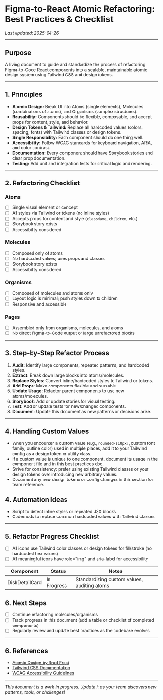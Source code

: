 # Figma-to-React Atomic Refactoring: Best Practices & Checklist

_Last updated: 2025-04-26_

---

## Purpose
A living document to guide and standardize the process of refactoring Figma-to-Code React components into a scalable, maintainable atomic design system using Tailwind CSS and design tokens.

---

## 1. Principles
- **Atomic Design:** Break UI into Atoms (single elements), Molecules (combinations of atoms), and Organisms (complex structures).
- **Reusability:** Components should be flexible, composable, and accept props for content, style, and behavior.
- **Design Tokens & Tailwind:** Replace all hardcoded values (colors, spacing, fonts) with Tailwind classes or design tokens.
- **Single Responsibility:** Each component should do one thing well.
- **Accessibility:** Follow WCAG standards for keyboard navigation, ARIA, and color contrast.
- **Documentation:** Every component should have Storybook stories and clear prop documentation.
- **Testing:** Add unit and integration tests for critical logic and rendering.

---

## 2. Refactoring Checklist

### Atoms
- [ ] Single visual element or concept
- [ ] All styles via Tailwind or tokens (no inline styles)
- [ ] Accepts props for content and style (`className`, `children`, etc.)
- [ ] Storybook story exists
- [ ] Accessibility considered

### Molecules
- [ ] Composed only of atoms
- [ ] No hardcoded values; uses props and classes
- [ ] Storybook story exists
- [ ] Accessibility considered

### Organisms
- [ ] Composed of molecules and atoms only
- [ ] Layout logic is minimal; push styles down to children
- [ ] Responsive and accessible

### Pages
- [ ] Assembled only from organisms, molecules, and atoms
- [ ] No direct Figma-to-Code output or large unrefactored blocks

---

## 3. Step-by-Step Refactor Process
1. **Audit**: Identify large components, repeated patterns, and hardcoded styles.
2. **Extract**: Break down large blocks into atoms/molecules.
3. **Replace Styles**: Convert inline/hardcoded styles to Tailwind or tokens.
4. **Add Props**: Make components flexible and reusable.
5. **Update Usage**: Refactor parent components to use new atoms/molecules.
6. **Storybook**: Add or update stories for visual testing.
7. **Test**: Add or update tests for new/changed components.
8. **Document**: Update this document as new patterns or decisions arise.

---

## 4. Handling Custom Values

- When you encounter a custom value (e.g., `rounded-[10px]`, custom font family, outline color) used in multiple places, add it to your Tailwind config as a design token or utility class.
- If a custom value is unique to one component, document its usage in the component file and in this best practices doc.
- Strive for consistency: prefer using existing Tailwind classes or your design tokens over introducing new arbitrary values.
- Document any new design tokens or config changes in this section for team reference.

## 4. Automation Ideas
- Script to detect inline styles or repeated JSX blocks
- Codemods to replace common hardcoded values with Tailwind classes

---

## 5. Refactor Progress Checklist

- [ ] All icons use Tailwind color classes or design tokens for fill/stroke (no hardcoded hex values)
- [ ] All meaningful icons have role="img" and aria-label for accessibility

| Component         | Status      | Notes                                    |
|------------------|------------|------------------------------------------|
| DishDetailCard   | In Progress| Standardizing custom values, auditing atoms |

## 6. Next Steps
- [ ] Continue refactoring molecules/organisms
- [ ] Track progress in this document (add a table or checklist of completed components)
- [ ] Regularly review and update best practices as the codebase evolves

---

## 6. References
- [Atomic Design by Brad Frost](https://bradfrost.com/blog/post/atomic-web-design/)
- [Tailwind CSS Documentation](https://tailwindcss.com/docs)
- [WCAG Accessibility Guidelines](https://www.w3.org/WAI/standards-guidelines/wcag/)

---

_This document is a work in progress. Update it as your team discovers new patterns, tools, or challenges!_
